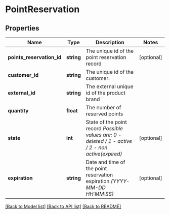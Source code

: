 # PointReservation

## Properties
Name | Type | Description | Notes
------------ | ------------- | ------------- | -------------
**points_reservation_id** | **string** | The unique id of the point reservation record | [optional] 
**customer_id** | **string** | The unique id of the customer. | 
**external_id** | **string** | The external unique id of the product brand | 
**quantity** | **float** | The number of reserved points | 
**state** | **int** | State of the point record *Possible values are: 0 - deleted / 1 - active / 2 - non active(expired)* | [optional] 
**expiration** | **string** | Date and time of the point reservation expiration *(YYYY-MM-DD HH:MM:SS)* | [optional] 

[[Back to Model list]](../../README.md#documentation-for-models) [[Back to API list]](../../README.md#documentation-for-api-endpoints) [[Back to README]](../../README.md)

